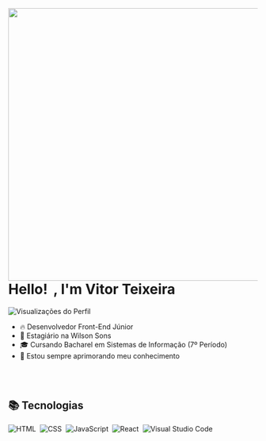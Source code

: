 <img align="right" height="550em" src="https://raw.githubusercontent.com/gist/vtrteixeira/7583e968390068f2d4d6f562bc989cc7/raw/a1af3f9612fd540b204572f4d77347ca50367d2c/githubcard.svg"/>
<h1 align="left">Hello! <img src="https://raw.githubusercontent.com/kaueMarques/kaueMarques/master/hi.gif" width="5px"/>, I'm Vitor Teixeira</h1>
<p align="left"><img src="https://komarev.com/ghpvc/?username=teixeiravtr&color=blue" alt="Visualizações do Perfil"/></p>

- 🔥 Desenvolvedor Front-End Júnior
- 🚢 Estagiário na Wilson Sons
- 🎓 Cursando Bacharel em Sistemas de Informação (7º Período)
- 🌱 Estou sempre aprimorando meu conhecimento

<br> <br>

## 📚 Tecnologias

![HTML](https://img.shields.io/badge/-HTML-05122A?style=flat&logo=HTML5)&nbsp;
![CSS](https://img.shields.io/badge/-CSS-05122A?style=flat&logo=CSS3&logoColor=1572B6)&nbsp;
![JavaScript](https://img.shields.io/badge/-JavaScript-05122A?style=flat&logo=JavaScript)&nbsp;
![React](https://img.shields.io/badge/-React-05122A?style=flat&logo=React)&nbsp;
![Visual Studio Code](https://img.shields.io/badge/-Visual%20Studio%20Code-05122A?style=flat&logo=visual-studio-code&logoColor=007ACC)&nbsp;

<!--
**vtrteixeira/vtrteixeira** is a ✨ _special_ ✨ repository because its `README.md` (this file) appears on your GitHub profile.

Here are some ideas to get you started:

- 🔭 I’m currently working on ...
- 🌱 I’m currently learning ...
- 👯 I’m looking to collaborate on ...
- 🤔 I’m looking for help with ...
- 💬 Ask me about ...
- 📫 How to reach me: ...
- 😄 Pronouns: ...
- ⚡ Fun fact: ...
-->
